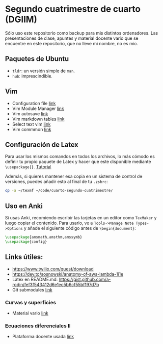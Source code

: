 # Segundo cuatrimestre de cuarto (DGIIM)

Sólo uso este repositorio como backup para mis distintos ordenadores. Las presentaciones de clase, apuntes y material docente vario que se encuentre en este repositorio, que no lleve mi nombre, no es mío.

## Paquetes de Ubuntu

- `tldr`: un versión simple de `man`.
- `hub`: imprescindible.

## Vim

- Configuration file [link](https://stackoverflow.com/questions/10921441/where-is-my-vimrc-file)
- Vim Module Manager [link](https://github.com/VundleVim/Vundle.vim)
- Vim autosave [link](https://github.com/907th/vim-auto-save)
- Vim markdown tables [link](https://thoughtbot.com/blog/align-github-flavored-markdown-tables-in-vim)
- Select text vim [link](https://stackoverflow.com/questions/17890904/how-do-you-select-text-in-vim)
- Vim commmon [link](https://alvinalexander.com/linux/vi-vim-editor-end-of-line)

## Configuración de Latex

Para usar los mismos comandos en todos los archivos, lo más cómodo es definir tu propio paquete de Latex y hacer que este disponible mediante `\usepackage{}`. [Tutorial](https://tex.stackexchange.com/questions/1137/where-do-i-place-my-own-sty-or-cls-files-to-make-them-available-to-all-my-te)

Además, si quieres mantener esa copia en un sistema de control de versiones, puedes añadir esto al final de tu `.zshrc`:

~~~bash
cp -a ~/texmf ~/code/cuarto-segundo-cuatrimestre/
~~~

## Uso en Anki

Si usas Anki, recomiendo escribir las tarjetas en un editor como `TexMaker` y luego copiar el contenido. Para usarlo, ve a `Tools->Manage Note Types->Options` y añade el siguiente código antes de `\begin{document}`:

~~~latex
\usepackage{amsmath,amsthm,amssymb}
\usepackage{config}
~~~

## Links útiles:

- https://www.twilio.com/quest/download
- https://dev.to/sosnowski/anatomy-of-aws-lambda-1i1e
- Latex en README.md: https://gist.github.com/a-rodin/fef3f543412d6e1ec5b6cf55bf197d7b
- Git submodules [link](https://gist.github.com/gitaarik/8735255)

### Curvas y superficies

- Material vario [link](http://mathshistory.st-andrews.ac.uk/)

### Ecuaciones diferenciales II

- Plataforma docente usada [link](http://vvv.ugr.es/)
